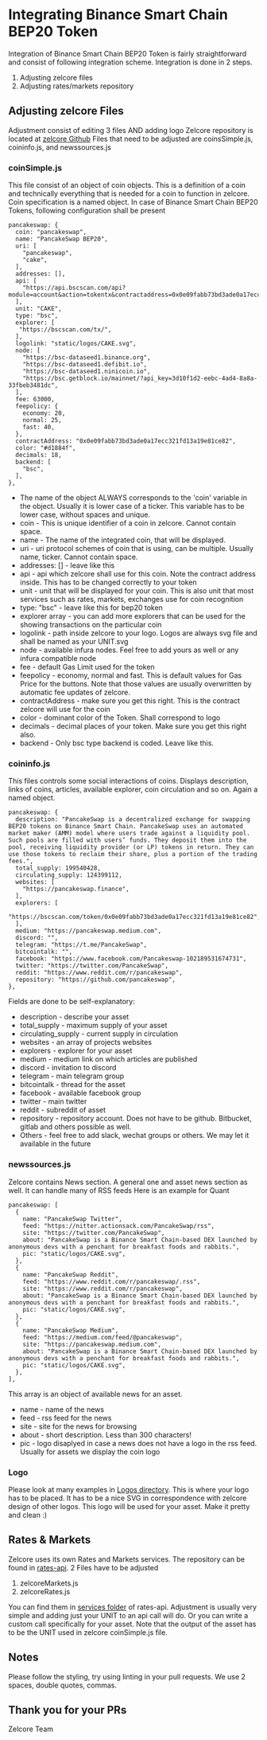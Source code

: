 # Integrating Binance Smart Chain BEP20 Token

Integration of Binance Smart Chain BEP20 Token is fairly straightforward and consist of following integration scheme.
Integration is done in 2 steps.

 1. Adjusting zelcore files
 2. Adjusting rates/markets repository

## Adjusting zelcore Files

Adjustment consist of editing 3 files AND adding logo
Zelcore repository is located at [zelcore Github](https://github.com/zelcore-io/zelcore)
Files that need to be adjusted are coinsSimple.js, coininfo.js,  and newssources.js

### coinSimple.js

This file consist of an object of coin objects. This is a definition of a coin and technically everything that is needed for a coin to function in zelcore. Coin specification is a named object. In case of Binance Smart Chain BEP20 Tokens, following configuration shall be present

    pancakeswap: {
      coin: "pancakeswap",
      name: "PancakeSwap BEP20",
      uri: [
        "pancakeswap",
        "cake",
      ],
      addresses: [],
      api: [
        "https://api.bscscan.com/api?module=account&action=tokentx&contractaddress=0x0e09fabb73bd3ade0a17ecc321fd13a19e81ce82&address=",
      ],
      unit: "CAKE",
      type: "bsc",
      explorer: [
       "https://bscscan.com/tx/",
      ],
      logolink: "static/logos/CAKE.svg",
      node: [
        "https://bsc-dataseed1.binance.org",
        "https://bsc-dataseed1.defibit.io",
        "https://bsc-dataseed1.ninicoin.io",
        "https://bsc.getblock.io/mainnet/?api_key=3d10f1d2-eebc-4ad4-8a8a-33fbeb3481dc",
      ],
      fee: 63000,
      feepolicy: {
        economy: 20,
        normal: 25,
        fast: 40,
      },
      contractAddress: "0x0e09fabb73bd3ade0a17ecc321fd13a19e81ce82",
      color: "#d1884f",
      decimals: 18,
      backend: [
        "bsc",
      ],
    },

- The name of the object ALWAYS corresponds to the 'coin' variable in the object. Usually it is lower case of a ticker. This variable has to be lower case, without spaces and unique.
- coin - This is unique identifier of a coin in zelcore. Cannot contain space.
- name - The name of the integrated coin, that will be displayed.
- uri - uri protocol schemes of coin that is using, can be multiple. Usually name, ticker. Cannot contain space.
- addresses: [] - leave like this
- api - api which zelcore shall use for this coin. Note the contract address inside. This has to be changed correctly to your token
- unit - unit that will be displayed for your coin. This is also unit that most services such as rates, markets, exchanges use for coin recognition
- type: "bsc" - leave like this for bep20 token
- explorer array - you can add more explorers that can be used for the showing transactions on the particular coin
- logolink - path inside zelcore to your logo. Logos are always svg file and shall be named as your UNIT.svg
- node - available infura nodes. Feel free to add yours as well or any infura compatible node
- fee - default Gas Limit used for the token
- feepolicy - economy, normal and fast. This is default values for Gas Price for the buttons. Note that those values are usually overwritten by automatic fee updates of zelcore.
- contractAddress - make sure you get this right. This is the contract zelcore will use for the coin
- color - dominant color of the Token. Shall correspond to logo
- decimals - decimal places of your token. Make sure you get this right also.
- backend - Only bsc type backend is coded. Leave like this.

### coininfo.js

This files controls some social interactions of coins. Displays description, links of coins, articles, available explorer, coin circulation and so on. Again a named object.

    pancakeswap: {
      description: "PancakeSwap is a decentralized exchange for swapping BEP20 tokens on Binance Smart Chain. PancakeSwap uses an automated market maker (AMM) model where users trade against a liquidity pool. Such pools are filled with users’ funds. They deposit them into the pool, receiving liquidity provider (or LP) tokens in return. They can use those tokens to reclaim their share, plus a portion of the trading fees.",
      total_supply: 199540428,
      circulating_supply: 124399112,
      websites: [
        "https://pancakeswap.finance",
      ],
      explorers: [
        "https://bscscan.com/token/0x0e09fabb73bd3ade0a17ecc321fd13a19e81ce82",
      ],
      medium: "https://pancakeswap.medium.com",
      discord: "",
      telegram: "https://t.me/PancakeSwap",
      bitcointalk: "",
      facebook: "https://www.facebook.com/Pancakeswap-102189531674731",
      twitter: "https://twitter.com/PancakeSwap",
      reddit: "https://www.reddit.com/r/pancakeswap",
      repository: "https://github.com/pancakeswap",
    },

Fields are done to be self-explanatory:

- description - describe your asset
- total_supply - maximum supply of your asset
- circulating_supply - current supply in circulation
- websites - an array of projects websites
- explorers - explorer for your asset
- medium - medium link on which articles are published
- discord - invitation to discord
- telegram - main telegram group
- bitcointalk - thread for the asset
- facebook - available facebook group
- twitter - main twitter
- reddit - subreddit of asset
- repository - repository account. Does not have to be github. Bitbucket, gitlab and others possible as well.
- Others - feel free to add slack, wechat groups or others. We may let it available in the future

### newssources.js

Zelcore contains News section. A general one and asset news section as well. It can handle many of RSS feeds
Here is an example for Quant

    pancakeswap: [
      {
        name: "PancakeSwap Twitter",
        feed: "https://nitter.actionsack.com/PancakeSwap/rss",
        site: "https://twitter.com/PancakeSwap",
        about: "PancakeSwap is a Binance Smart Chain-based DEX launched by anonymous devs with a penchant for breakfast foods and rabbits.",
        pic: "static/logos/CAKE.svg",
      },
      {
        name: "PancakeSwap Reddit",
        feed: "https://www.reddit.com/r/pancakeswap/.rss",
        site: "https://www.reddit.com/r/pancakeswap",
        about: "PancakeSwap is a Binance Smart Chain-based DEX launched by anonymous devs with a penchant for breakfast foods and rabbits.",
        pic: "static/logos/CAKE.svg",
      },
      {
        name: "PancakeSwap Medium",
        feed: "https://medium.com/feed/@pancakeswap",
        site: "https://pancakeswap.medium.com",
        about: "PancakeSwap is a Binance Smart Chain-based DEX launched by anonymous devs with a penchant for breakfast foods and rabbits.",
        pic: "static/logos/CAKE.svg",
      },
    ],
This array is an object of available news for an asset.

- name - name of the news
- feed - rss feed for the news
- site - site for the news for browsing
- about - short description. Less than 300 characters!
- pic - logo disaplyed in case a news does not have a logo in the rss feed. Usually for assets we display the coin logo

### Logo

Please look at many examples in [Logos directory](https://github.com/zelcore-io/zelcore/blob/master/logos/). This is where your logo has to be placed. It has to be a nice SVG in correspondence with zelcore design of other logos. This logo will be used for your asset. Make it pretty and clean :)

## Rates & Markets

Zelcore uses its own Rates and Markets services. The repository can be found in [rates-api](https://github.com/zelcore-io/rates-api).
2 Files have to be adjusted

 1. zelcoreMarkets.js
 2. zelcoreRates.js

You can find them in [services folder](https://github.com/zelcore-io/rates-api/blob/master/src/services/) of rates-api.
Adjustment is usually very simple and adding just your UNIT to an api call will do. Or you can write a custom call specifically for your asset. Note that the output of the asset has to be the UNIT used in zelcore coinSimple.js file.

## Notes

Please follow the styling, try using linting in your pull requests. We use 2 spaces, double quotes, commas.

## Thank you for your PRs

Zelcore Team
